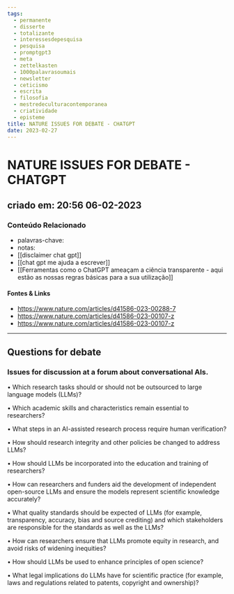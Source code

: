 ```yaml
---
tags:
  - permanente
  - disserte
  - totalizante
  - interessesdepesquisa
  - pesquisa
  - promptgpt3
  - meta
  - zettelkasten
  - 1000palavrasoumais
  - newsletter
  - ceticismo
  - escrita
  - filosofia
  - mestredeculturacontemporanea
  - criatividade
  - episteme
title: NATURE ISSUES FOR DEBATE - CHATGPT
date: 2023-02-27
---
```

# NATURE ISSUES FOR DEBATE - CHATGPT
## criado em: 20:56 06-02-2023

### Conteúdo Relacionado
- palavras-chave:
- notas: 
- [[disclaimer chat gpt]]
- [[chat gpt me ajuda a escrever]]
- [[Ferramentas como o ChatGPT ameaçam a ciência transparente - aqui estão as nossas regras básicas para a sua utilização]]

#### Fontes & Links
- https://www.nature.com/articles/d41586-023-00288-7
- https://www.nature.com/articles/d41586-023-00107-z
- https://www.nature.com/articles/d41586-023-00107-z
---
## Questions for debate

### Issues for discussion at a forum about conversational AIs.

• Which research tasks should or should not be outsourced to large language models (LLMs)?

• Which academic skills and characteristics remain essential to researchers?

• What steps in an AI-assisted research process require human verification?

• How should research integrity and other policies be changed to address LLMs?

• How should LLMs be incorporated into the education and training of researchers?

• How can researchers and funders aid the development of independent open-source LLMs and ensure the models represent scientific knowledge accurately?

• What quality standards should be expected of LLMs (for example, transparency, accuracy, bias and source crediting) and which stakeholders are responsible for the standards as well as the LLMs?

• How can researchers ensure that LLMs promote equity in research, and avoid risks of widening inequities?

• How should LLMs be used to enhance principles of open science?

• What legal implications do LLMs have for scientific practice (for example, laws and regulations related to patents, copyright and ownership)?

